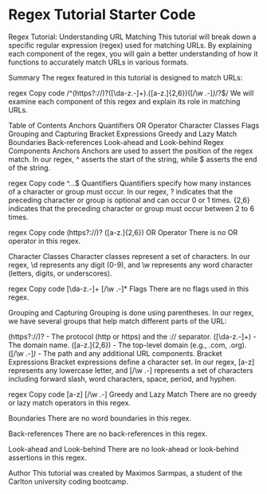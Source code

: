 # Regex Tutorial Starter Code
Regex Tutorial: Understanding URL Matching
This tutorial will break down a specific regular expression (regex) used for matching URLs. By explaining each component of the regex, you will gain a better understanding of how it functions to accurately match URLs in various formats.

Summary
The regex featured in this tutorial is designed to match URLs:

regex
Copy code
/^(https?:\/\/)?([\da-z\.-]+)\.([a-z\.]{2,6})([\/\w \.-]*)*\/?$/
We will examine each component of this regex and explain its role in matching URLs.

Table of Contents
Anchors
Quantifiers
OR Operator
Character Classes
Flags
Grouping and Capturing
Bracket Expressions
Greedy and Lazy Match
Boundaries
Back-references
Look-ahead and Look-behind
Regex Components
Anchors
Anchors are used to assert the position of the regex match. In our regex, ^ asserts the start of the string, while $ asserts the end of the string.

regex
Copy code
^...$
Quantifiers
Quantifiers specify how many instances of a character or group must occur. In our regex, ? indicates that the preceding character or group is optional and can occur 0 or 1 times. {2,6} indicates that the preceding character or group must occur between 2 to 6 times.

regex
Copy code
(https?:\/\/)?
([a-z\.]{2,6})
OR Operator
There is no OR operator in this regex.

Character Classes
Character classes represent a set of characters. In our regex, \d represents any digit (0-9), and \w represents any word character (letters, digits, or underscores).

regex
Copy code
[\da-z\.-]+
[\/\w \.-]*
Flags
There are no flags used in this regex.

Grouping and Capturing
Grouping is done using parentheses. In our regex, we have several groups that help match different parts of the URL:

(https?:\/\/)? - The protocol (http or https) and the :// separator.
([\da-z\.-]+) - The domain name.
([a-z\.]{2,6}) - The top-level domain (e.g., .com, .org).
([\/\w \.-]*)* - The path and any additional URL components.
Bracket Expressions
Bracket expressions define a character set. In our regex, [a-z] represents any lowercase letter, and [\/\w \.-] represents a set of characters including forward slash, word characters, space, period, and hyphen.

regex
Copy code
[a-z]
[\/\w \.-]
Greedy and Lazy Match
There are no greedy or lazy match operators in this regex.

Boundaries
There are no word boundaries in this regex.

Back-references
There are no back-references in this regex.

Look-ahead and Look-behind
There are no look-ahead or look-behind assertions in this regex.

Author
This tutorial was created by Maximos Sarmpas, a student of the Carlton university coding bootcamp.

